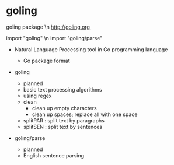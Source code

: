 goling
======

goling package \n
http://goling.org


import "goling" \n
import "goling/parse"

- Natural Language Processing tool in Go programming language
	- Go package format

- goling
	- planned
	- basic text processing algorithms
	- using regex
	- clean
		- clean up empty characters
		- clean up spaces; replace all with one space
	- splitPAR : split text by paragraphs
	- splitSEN : split text by sentences

- goling/parse
	- planned
	- English sentence parsing
